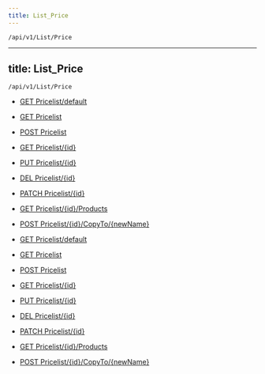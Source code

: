 ```yaml
---
title: List_Price
---
```


```http
/api/v1/List/Price
```

---
title: List_Price
---

```http
/api/v1/List/Price
```




* [GET Pricelist/default](v1PriceList_DefaultPriceList.md)

* [GET Pricelist](v1PriceList_GetAll.md)

* [POST Pricelist](v1PriceList_PostPriceList.md)

* [GET Pricelist/{id}](v1PriceList_GetPriceList.md)

* [PUT Pricelist/{id}](v1PriceList_PutPriceList.md)

* [DEL Pricelist/{id}](v1PriceList_DeletePriceList.md)

* [PATCH Pricelist/{id}](v1PriceList_PatchPriceList.md)

* [GET Pricelist/{id}/Products](v1PriceList_Products.md)

* [POST Pricelist/{id}/CopyTo/{newName}](v1PriceList_CopySuperOfficePriceList.md)


* [GET Pricelist/default](v1PriceList_DefaultPriceList.md)

* [GET Pricelist](v1PriceList_GetAll.md)

* [POST Pricelist](v1PriceList_PostPriceList.md)

* [GET Pricelist/{id}](v1PriceList_GetPriceList.md)

* [PUT Pricelist/{id}](v1PriceList_PutPriceList.md)

* [DEL Pricelist/{id}](v1PriceList_DeletePriceList.md)

* [PATCH Pricelist/{id}](v1PriceList_PatchPriceList.md)

* [GET Pricelist/{id}/Products](v1PriceList_Products.md)

* [POST Pricelist/{id}/CopyTo/{newName}](v1PriceList_CopySuperOfficePriceList.md)